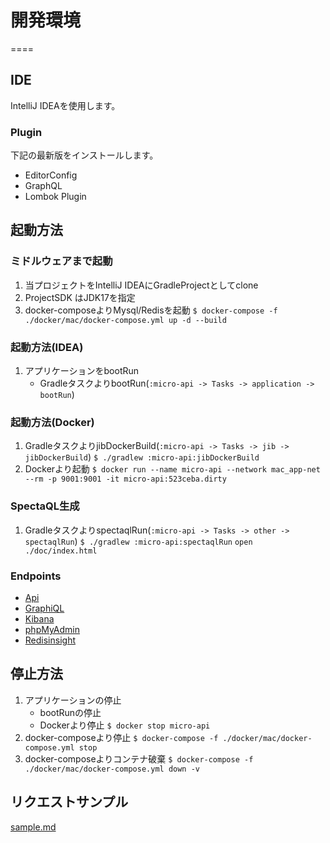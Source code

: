# 開発環境
====

## IDE

IntelliJ IDEAを使用します。

### Plugin

下記の最新版をインストールします。

- EditorConfig
- GraphQL
- Lombok Plugin

## 起動方法

### ミドルウェアまで起動

1. 当プロジェクトをIntelliJ IDEAにGradleProjectとしてclone
1. ProjectSDK はJDK17を指定
1. docker-composeよりMysql/Redisを起動
   `$ docker-compose -f ./docker/mac/docker-compose.yml up -d --build`

### 起動方法(IDEA)

1. アプリケーションをbootRun
    * GradleタスクよりbootRun(`:micro-api -> Tasks -> application -> bootRun`)

### 起動方法(Docker)

1. GradleタスクよりjibDockerBuild(`:micro-api -> Tasks -> jib -> jibDockerBuild`)
   `$ ./gradlew :micro-api:jibDockerBuild`
1. Dockerより起動
   `$ docker run --name micro-api --network mac_app-net --rm -p 9001:9001 -it micro-api:523ceba.dirty`

### SpectaQL生成

1. GradleタスクよりspectaqlRun(`:micro-api -> Tasks -> other -> spectaqlRun`)
   `$ ./gradlew :micro-api:spectaqlRun`
   `open ./doc/index.html`

### Endpoints

- [Api][]
- [GraphiQL][]
- [Kibana][]
- [phpMyAdmin][]
- [Redisinsight][]

## 停止方法

1. アプリケーションの停止
    * bootRunの停止
    * Dockerより停止
      `$ docker stop micro-api`
1. docker-composeより停止
   `$ docker-compose -f ./docker/mac/docker-compose.yml stop`
1. docker-composeよりコンテナ破棄
   `$ docker-compose -f ./docker/mac/docker-compose.yml down -v`

[Api]: http://localhost:9001/                               "Api"

[GraphiQL]: http://localhost:9001/graphiql?path=/graphql    "GraphiQL"

[Kibana]: http://localhost:5601/app/home                    "Kibana"

[phpMyAdmin]: http://localhost:8021/                        "phpMyAdmin"

[Redisinsight]: http://localhost:8001/                      "Redisinsight"

## リクエストサンプル

[sample.md](./sample.md)